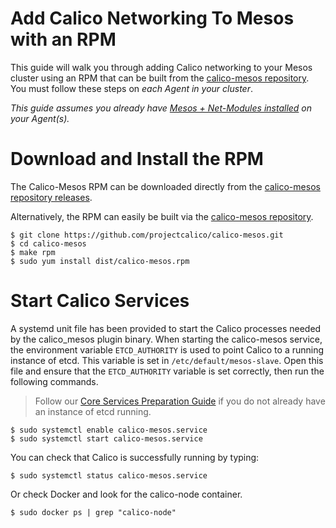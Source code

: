 # Add Calico Networking To Mesos with an RPM
This guide will walk you through adding Calico networking to your Mesos cluster using an RPM that can be built from the [calico-mesos repository](https://github.com/projectcalico/calico-mesos). You must follow these steps on *each Agent in your cluster*.

*This guide assumes you already have [Mesos + Net-Modules installed](https://github.com/projectcalico/calico-docker/tree/master/docs/mesos#mesos--netmodules) on your Agent(s).* 

# Download and Install the RPM
The Calico-Mesos RPM can be downloaded directly from the [calico-mesos repository releases](https://github.com/projectcalico/calico-mesos/releases/latest).

Alternatively, the RPM can easily be built via the [calico-mesos repository](https://github.com/projectcalico/calico-mesos).

    $ git clone https://github.com/projectcalico/calico-mesos.git
    $ cd calico-mesos
    $ make rpm
    $ sudo yum install dist/calico-mesos.rpm

# Start Calico Services
A systemd unit file has been provided to start the Calico processes needed by the calico_mesos plugin binary. When starting the calico-mesos service, the environment variable `ETCD_AUTHORITY` is used to point Calico to a running instance of etcd. This variable is set in `/etc/default/mesos-slave`. Open this file and ensure that the `ETCD_AUTHORITY` variable is set correctly, then run the following commands.

> Follow our [Core Services Preparation Guide](PrepareCoreServices.md) if you do not already have an instance of etcd running.

    $ sudo systemctl enable calico-mesos.service
    $ sudo systemctl start calico-mesos.service

You can check that Calico is successfully running by typing:

    $ sudo systemctl status calico-mesos.service

Or check Docker and look for the calico-node container.

    $ sudo docker ps | grep "calico-node"
